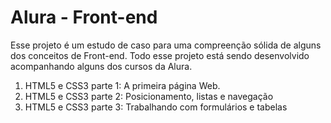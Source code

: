 # Alura - Front-end

Esse projeto é um estudo de caso para uma compreenção sólida de alguns dos conceitos de Front-end. Todo esse projeto está sendo desenvolvido acompanhando alguns dos cursos da Alura.

1. HTML5 e CSS3 parte 1: A primeira página Web.
1. HTML5 e CSS3 parte 2: Posicionamento, listas e navegação
1. HTML5 e CSS3 parte 3: Trabalhando com formulários e tabelas
 
